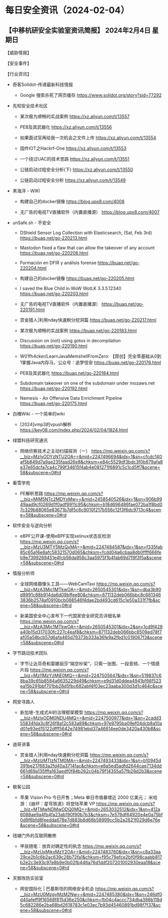 # 每日安全资讯（2024-02-04）

【中移杭研安全实验室资讯简报】
2024年2月4日 星期日
---------------------------
【威胁情报】

【安全事件】

【行业资讯】

- 奇客Solidot–传递最新科技情报
  - Google 搜索杀死了网页缓存
https://www.solidot.org/story?sid=77292

- 先知安全技术社区
  - 某次极为顺畅的实战案例
https://xz.aliyun.com/t/13557

  - PEB及其武器化
https://xz.aliyun.com/t/13556

  - 如果面试官再给我一次机会之文件上传
https://xz.aliyun.com/t/13554

  - 固件IOT之Hackrf-One
https://xz.aliyun.com/t/13553

  - 一个绕过UAC的技术思路
https://xz.aliyun.com/t/13551

  - 公链启动过程安全分析(下)
https://xz.aliyun.com/t/13550

  - 公链启动过程安全分析
https://xz.aliyun.com/t/13549

- 黑海洋 - WIKI
  - 构建自己的docker镜像
https://blog.upx8.com/4008

  - 无广告的电视TV直播软件（内置直播源）
https://blog.upx8.com/4007

- unSafe.sh - 不安全
  - DShield Sensor Log Collection with Elasticsearch, (Sat, Feb 3rd)
https://buaq.net/go-220213.html

  - Mastodon fixed a flaw that can allow the takeover of any account
https://buaq.net/go-220208.html

  - Formación en DFIR y análisis forense
https://buaq.net/go-220204.html

  - 构建自己的docker镜像
https://buaq.net/go-220205.html

  - I saved the Blue Child in WoW WotLK 3.3.5.12340
https://buaq.net/go-220203.html

  - 无广告的电视TV直播软件（内置直播源）
https://buaq.net/go-220191.html

  - 赏金猎人|利用nday快速刷分挖洞篇
https://buaq.net/go-220217.html

  - 某次极为顺畅的实战案例
https://buaq.net/go-220183.html

  - Discussion on (not) using gotos in decompilation
https://buaq.net/go-220190.html

  - W01fh4cker/LearnJavaMemshellFromZero: 【原创】完全零基础从0到1掌握Java内存马，公众号：追梦信安
https://buaq.net/go-220176.html

  - PEB及其武器化
https://buaq.net/go-220184.html

  - Subdomain takeover on one of the subdomain under mozaws.net
https://buaq.net/go-220192.html

  - Nemesis - An Offensive Data Enrichment Pipeline
https://buaq.net/go-220175.html

- 白帽Wiki - 一个简单的wiki
  - [2024]vmp3的vpush解析
https://key08.com/index.php/2024/02/04/1824.html

- 绿盟科技研究通讯
  - 网络侦察技术之主动扫描探测（一）
https://mp.weixin.qq.com/s?__biz=MzIyODYzNTU2OA==&mid=2247496694&idx=1&sn=cfcdc140af5b849d7a9ae235faad26e8&chksm=e84c5529df3bdc3f0b679afa8e37e65dcfa7ca4c799f34615f4ab4e081271f6891c5c1cd5ff7&scene=58&subscene=0#rd

- 看雪学苑
  - PE解析思路
https://mp.weixin.qq.com/s?__biz=MjM5NTc2MDYxMw==&mid=2458540526&idx=1&sn=906b9949aad9cf0269d1f0adf9911c95&chksm=b18d696486fae072ba1f8bd07c329b88065e83671b7df5c6c9010f217b556c12f3f6dc9713c4&scene=58&subscene=0#rd

- 软件安全与逆向分析
  - eBPF公开课-使用eBPF实现selinux状态反检测
https://mp.weixin.qq.com/s?__biz=MzU3MTY5MzQxMA==&mid=2247484587&idx=1&sn=f335fab85c65a16e8afc58321570d065&chksm=fcdd04a6cbaa8db0ffff666feb9e7399269451e4fcb56da958c3aa5975f1b4fab69d7f9f3f5a&scene=58&subscene=0#rd

- 情报分析师
  - 全球网络摄像头工具——WebCamTaxi
https://mp.weixin.qq.com/s?__biz=MzA3Mjc1MTkwOA==&mid=2650545301&idx=1&sn=dba3b90d8991c88b914da6d09bffee80&chksm=871132deb066bbc8c6613463836b2574af0910bcb088546f4dae2bd493cd615c1e50a331f7fb&scene=58&subscene=0#rd

  - 新美国安全中心宣布下一代国家安全研究员详细名单
https://mp.weixin.qq.com/s?__biz=MzA3Mjc1MTkwOA==&mid=2650545301&idx=2&sn=1cd9f428a40b15d317030fc227c4eaf8&chksm=871132deb066bbc8509ed78f7af05a58bcb57d6afa465d79373b333a36fe9a2fbd1c019067f3&scene=58&subscene=0#rd

- 字节跳动技术团队
  - 字节让达芬奇和蒙娜丽莎“隔空吵架”，只需一张图、一段音频、一个情感片段
https://mp.weixin.qq.com/s?__biz=MzI1MzYzMjE0MQ==&mid=2247505647&idx=1&sn=519837c68ba39c65b8584a6635229d49&chksm=e9d31d0ddea4941bf66f523ea15b291bbf701bb28d5fbc682abf4f03ec23aaba300d3d1c464c&scene=58&subscene=0#rd

- 网安寻路人
  - 新加坡-生成式AI的治理框架模型
https://mp.weixin.qq.com/s?__biz=MzIxODM0NDU4MQ==&mid=2247500977&idx=1&sn=2cadd355834fda3c8f26f8a12c583a89&chksm=97e9795ba09ef04dcb8a10ad01e93ed15122dfff5642e74981ebd37a46614ee0de3420a430b8&scene=58&subscene=0#rd

- 迪哥讲事
  - 赏金猎人|利用nday快速刷分挖洞篇
https://mp.weixin.qq.com/s?__biz=MzIzMTIzNTM0MA==&mid=2247493433&idx=1&sn=b10945d391be217683a2fd40a3714fac&chksm=e8a5ed5adfd2644cae7134dd661d69a135fffa163aedf0f84b262c04b79f14355a57fb28d2b3&scene=58&subscene=0#rd

- 极客公园
  - 苹果 Vision Pro 今日开售；Meta 单日市值暴增近 2000 亿美元； 米哈游：《崩坏：星穹铁道》将登陆苹果 VP
https://mp.weixin.qq.com/s?__biz=MTMwNDMwODQ0MQ==&mid=2653032512&idx=1&sn=412a6088ae9a4fb4fa23ab190f90b7b3&chksm=7e576df64920e4e0a75bf0d9f6bfd8feedda678e7d883b8d66b58999cc5b2a2621f029d6e76e&scene=58&subscene=0#rd

- 钱塘门外的互联网散修
  - 甲辰随笔：放弃对确定性的执念
https://mp.weixin.qq.com/s?__biz=MzUxMjkxMzY2OA==&mid=2247483780&idx=1&sn=c8a33aa29ce2b1c6b2ac639c28b72fa1&chksm=f95c79efce2bf0f98caabb817b2e2c3e93c97e8b9e0b02fb446a76d1ddf207201002930eaa18&scene=58&subscene=0#rd

- 天御攻防实验室
  - 网安国际化 | 巴基斯坦的网络安全机会
https://mp.weixin.qq.com/s?__biz=MzU0MzgyMzM2Nw==&mid=2247485380&idx=1&sn=246df0d40afeff9f16568f815d36e250&chksm=fb04c4accc734dba386b118d5c682286e2ba68bd2618783c1e03ec7b93d45460891bd98f7f37&scene=58&subscene=0#rd

